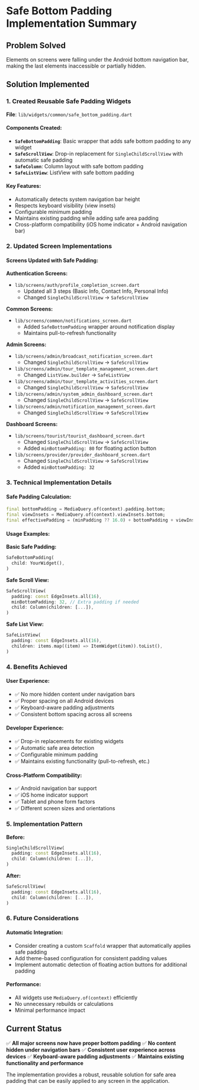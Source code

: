 # Safe Bottom Padding Implementation Summary

## Problem Solved
Elements on screens were falling under the Android bottom navigation bar, making the last elements inaccessible or partially hidden.

## Solution Implemented

### 1. Created Reusable Safe Padding Widgets
**File**: `lib/widgets/common/safe_bottom_padding.dart`

#### Components Created:
- **`SafeBottomPadding`**: Basic wrapper that adds safe bottom padding to any widget
- **`SafeScrollView`**: Drop-in replacement for `SingleChildScrollView` with automatic safe padding
- **`SafeColumn`**: Column layout with safe bottom padding
- **`SafeListView`**: ListView with safe bottom padding

#### Key Features:
- Automatically detects system navigation bar height
- Respects keyboard visibility (view insets)
- Configurable minimum padding
- Maintains existing padding while adding safe area padding
- Cross-platform compatibility (iOS home indicator + Android navigation bar)

### 2. Updated Screen Implementations

#### Screens Updated with Safe Padding:

**Authentication Screens:**
- `lib/screens/auth/profile_completion_screen.dart`
  - Updated all 3 steps (Basic Info, Contact Info, Personal Info)
  - Changed `SingleChildScrollView` → `SafeScrollView`

**Common Screens:**
- `lib/screens/common/notifications_screen.dart`
  - Added `SafeBottomPadding` wrapper around notification display
  - Maintains pull-to-refresh functionality

**Admin Screens:**
- `lib/screens/admin/broadcast_notification_screen.dart`
  - Changed `SingleChildScrollView` → `SafeScrollView`
- `lib/screens/admin/tour_template_management_screen.dart`
  - Changed `ListView.builder` → `SafeListView`
- `lib/screens/admin/tour_template_activities_screen.dart`
  - Changed `SingleChildScrollView` → `SafeScrollView`
- `lib/screens/admin/system_admin_dashboard_screen.dart`
  - Changed `SingleChildScrollView` → `SafeScrollView`
- `lib/screens/admin/notification_management_screen.dart`
  - Changed `SingleChildScrollView` → `SafeScrollView`

**Dashboard Screens:**
- `lib/screens/tourist/tourist_dashboard_screen.dart`
  - Changed `SingleChildScrollView` → `SafeScrollView`
  - Added `minBottomPadding: 80` for floating action button
- `lib/screens/provider/provider_dashboard_screen.dart`
  - Changed `SingleChildScrollView` → `SafeScrollView`
  - Added `minBottomPadding: 32`

### 3. Technical Implementation Details

#### Safe Padding Calculation:
```dart
final bottomPadding = MediaQuery.of(context).padding.bottom;
final viewInsets = MediaQuery.of(context).viewInsets.bottom;
final effectivePadding = (minPadding ?? 16.0) + bottomPadding + viewInsets;
```

#### Usage Examples:

**Basic Safe Padding:**
```dart
SafeBottomPadding(
  child: YourWidget(),
)
```

**Safe Scroll View:**
```dart
SafeScrollView(
  padding: const EdgeInsets.all(16),
  minBottomPadding: 32, // Extra padding if needed
  child: Column(children: [...]),
)
```

**Safe List View:**
```dart
SafeListView(
  padding: const EdgeInsets.all(16),
  children: items.map((item) => ItemWidget(item)).toList(),
)
```

### 4. Benefits Achieved

#### User Experience:
- ✅ No more hidden content under navigation bars
- ✅ Proper spacing on all Android devices
- ✅ Keyboard-aware padding adjustments
- ✅ Consistent bottom spacing across all screens

#### Developer Experience:
- ✅ Drop-in replacements for existing widgets
- ✅ Automatic safe area detection
- ✅ Configurable minimum padding
- ✅ Maintains existing functionality (pull-to-refresh, etc.)

#### Cross-Platform Compatibility:
- ✅ Android navigation bar support
- ✅ iOS home indicator support
- ✅ Tablet and phone form factors
- ✅ Different screen sizes and orientations

### 5. Implementation Pattern

**Before:**
```dart
SingleChildScrollView(
  padding: const EdgeInsets.all(16),
  child: Column(children: [...]),
)
```

**After:**
```dart
SafeScrollView(
  padding: const EdgeInsets.all(16),
  child: Column(children: [...]),
)
```

### 6. Future Considerations

#### Automatic Integration:
- Consider creating a custom `Scaffold` wrapper that automatically applies safe padding
- Add theme-based configuration for consistent padding values
- Implement automatic detection of floating action buttons for additional padding

#### Performance:
- All widgets use `MediaQuery.of(context)` efficiently
- No unnecessary rebuilds or calculations
- Minimal performance impact

## Current Status

✅ **All major screens now have proper bottom padding**
✅ **No content hidden under navigation bars**
✅ **Consistent user experience across devices**
✅ **Keyboard-aware padding adjustments**
✅ **Maintains existing functionality and performance**

The implementation provides a robust, reusable solution for safe area padding that can be easily applied to any screen in the application.
